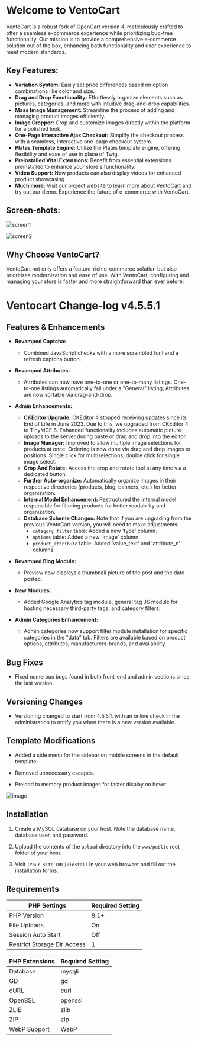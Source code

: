 # Welcome to VentoCart

VentoCart is a robust fork of OpenCart version 4, meticulously crafted to offer a seamless e-commerce experience while prioritizing bug-free functionality. Our mission is to provide a comprehensive e-commerce solution out of the box, enhancing both functionality and user experience to meet modern standards.

## Key Features:

- **Variation System:** Easily set price differences based on option combinations like color and size.
- **Drag and Drop Functionality:** Effortlessly organize elements such as pictures, categories, and more with intuitive drag-and-drop capabilities.
- **Mass Image Management:** Streamline the process of adding and managing product images efficiently.
- **Image Cropper:** Crop and customize images directly within the platform for a polished look.
- **One-Page Interactive Ajax Checkout:** Simplify the checkout process with a seamless, interactive one-page checkout system.
- **Plates Template Engine:** Utilize the Plates template engine, offering flexibility and ease of use in place of Twig.
- **Preinstalled Vital Extensions:** Benefit from essential extensions preinstalled to enhance your store's functionality.
- **Video Support:** Now products can also display videos for enhanced product showcasing.
- **Much more:** Visit our project website to learn more about VentoCart and try out our demo. Experience the future of e-commerce with VentoCart.

## Screen-shots:

![screen1](https://github.com/captainerd/VentoCart/assets/58100748/a8b1eb21-3e8a-4107-82ff-9936cc0cc0f0)


![screen2](https://github.com/captainerd/VentoCart/assets/58100748/c2f19fde-eef2-42ac-aa33-aa359de6c86f)



## Why Choose VentoCart?

VentoCart not only offers a feature-rich e-commerce solution but also prioritizes modernization and ease of use. With VentoCart, configuring and managing your store is faster and more straightforward than ever before.

# Ventocart Change-log v4.5.5.1

## Features & Enhancements

- **Revamped Captcha:**
  - Combined JavaScript checks with a more scrambled font and a refresh captcha button.
  
- **Revamped Attributes:**
  - Attributes can now have one-to-one or one-to-many listings. One-to-one listings automatically fall under a "General" listing, Attributes are now sortable via drag-and-drop.

- **Admin Enhancements:**
  - **CKEditor Upgrade:** CKEditor 4 stopped receiving updates since its End of Life in June 2023. Due to this, we upgraded from CKEditor 4 to TinyMCE 6. Enhanced functionality includes automatic picture uploads to the server during paste or drag and drop into the editor.
  - **Image Manager:** Improved to allow multiple image selections for products at once. Ordering is now done via drag and drop images to positions. Single click for multiselections, double click for single image select.
  - **Crop And Rotate:** Access the crop and rotate tool at any time via a dedicated button.
  - **Further Auto-organize:** Automatically organize images in their respective directories (products, blog, banners, etc.) for better organization.
  - **Internal Model Enhancement:** Restructured the internal model responsible for filtering products for better readability and organization.
  - **Database Scheme Changes:** Note that if you are upgrading from the previous VentoCart version, you will need to make adjustments:
    - `category_filter` table: Added a new 'type' column.
    - `options` table: Added a new 'image' column.
    - `product_attribute` table: Added 'value_text' and  'attribute_n' columns.

- **Revamped Blog Module:**
  -  Preview now displays a thumbnail picture of the post and the date posted.

- **New Modules:**
  - Added Google Analytics tag module, general tag JS module for hosting necessary third-party tags, and category filters.

- **Admin Categories Enhancement:**
  - Admin categories now support filter module installation for specific categories in the "data" tab. Filters are available based on product options, attributes, manufacturers-brands, and availability.

## Bug Fixes

- Fixed numerous bugs found in both front-end and admin sections since the last version.

## Versioning Changes

- Versioning changed to start from 4.5.5.1. with an online check in the administration to notify you when there is a new version available.


## Template Modifications

- Added a side menu for the sidebar on mobile screens in the default template.

- Removed unnecessary escapes.

- Preload to memory product images for faster display on hover.


![image](https://github.com/captainerd/VentoCart/assets/58100748/e37c7923-4d03-496c-b40c-27587ada0645)


## Installation

1. Create a MySQL database on your host. Note the database name, database user, and password.

2. Upload the contents of the `upload` directory into the `www/public` root folder of your host.

3. Visit `(Your site URL)/install` in your web browser and fill out the installation forms.

 
## Requirements


| PHP Settings               | Required Setting |
|---------------------------|------------------|
| PHP Version               | 8.1+             |
| File Uploads              | On               |
| Session Auto Start        | Off              |
| Restrict Storage Dir Access | 1               |

| PHP Extensions            | Required Setting |
|---------------------------|------------------|
| Database                  | mysqli           |
| GD                        | gd               |
| cURL                      | curl             |
| OpenSSL                   | openssl          |
| ZLIB                      | zlib             |
| ZIP                       | zip              |
| WebP Support              | WebP             |